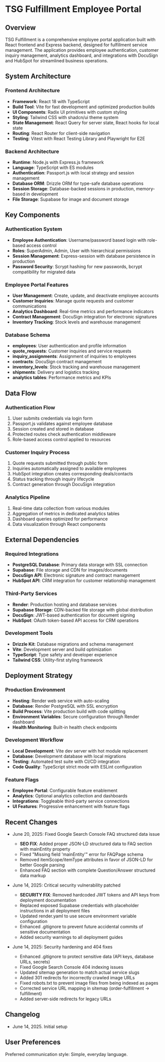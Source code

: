 # TSG Fulfillment Employee Portal

## Overview

TSG Fulfillment is a comprehensive employee portal application built with React frontend and Express backend, designed for fulfillment service management. The application provides employee authentication, customer inquiry management, analytics dashboard, and integrations with DocuSign and HubSpot for streamlined business operations.

## System Architecture

### Frontend Architecture
- **Framework**: React 18 with TypeScript
- **Build Tool**: Vite for fast development and optimized production builds
- **UI Components**: Radix UI primitives with custom styling
- **Styling**: Tailwind CSS with shadcn/ui theme system
- **State Management**: React Query for server state, React hooks for local state
- **Routing**: React Router for client-side navigation
- **Testing**: Vitest with React Testing Library and Playwright for E2E

### Backend Architecture
- **Runtime**: Node.js with Express.js framework
- **Language**: TypeScript with ES modules
- **Authentication**: Passport.js with local strategy and session management
- **Database ORM**: Drizzle ORM for type-safe database operations
- **Session Storage**: Database-backed sessions in production, memory-based in development
- **File Storage**: Supabase for image and document storage

## Key Components

### Authentication System
- **Employee Authentication**: Username/password based login with role-based access control
- **Roles**: SuperAdmin, Admin, User with hierarchical permissions
- **Session Management**: Express-session with database persistence in production
- **Password Security**: Scrypt hashing for new passwords, bcrypt compatibility for migrated data

### Employee Portal Features
- **User Management**: Create, update, and deactivate employee accounts
- **Customer Inquiries**: Manage quote requests and customer communications
- **Analytics Dashboard**: Real-time metrics and performance indicators
- **Contract Management**: DocuSign integration for electronic signatures
- **Inventory Tracking**: Stock levels and warehouse management

### Database Schema
- **employees**: User authentication and profile information
- **quote_requests**: Customer inquiries and service requests
- **inquiry_assignments**: Assignment of inquiries to employees
- **contracts**: DocuSign contract management
- **inventory_levels**: Stock tracking and warehouse management
- **shipments**: Delivery and logistics tracking
- **analytics tables**: Performance metrics and KPIs

## Data Flow

### Authentication Flow
1. User submits credentials via login form
2. Passport.js validates against employee database
3. Session created and stored in database
4. Protected routes check authentication middleware
5. Role-based access control applied to resources

### Customer Inquiry Process
1. Quote requests submitted through public form
2. Inquiries automatically assigned to available employees
3. HubSpot integration creates corresponding deals/contacts
4. Status tracking through inquiry lifecycle
5. Contract generation through DocuSign integration

### Analytics Pipeline
1. Real-time data collection from various modules
2. Aggregation of metrics in dedicated analytics tables
3. Dashboard queries optimized for performance
4. Data visualization through React components

## External Dependencies

### Required Integrations
- **PostgreSQL Database**: Primary data storage with SSL connection
- **Supabase**: File storage and CDN for images/documents
- **DocuSign API**: Electronic signature and contract management
- **HubSpot API**: CRM integration for customer relationship management

### Third-Party Services
- **Render**: Production hosting and database services
- **Supabase Storage**: CDN-backed file storage with global distribution
- **DocuSign**: JWT-based authentication for document signing
- **HubSpot**: OAuth token-based API access for CRM operations

### Development Tools
- **Drizzle Kit**: Database migrations and schema management
- **Vite**: Development server and build optimization
- **TypeScript**: Type safety and developer experience
- **Tailwind CSS**: Utility-first styling framework

## Deployment Strategy

### Production Environment
- **Hosting**: Render web service with auto-scaling
- **Database**: Render PostgreSQL with SSL encryption
- **Build Process**: Vite production build with code splitting
- **Environment Variables**: Secure configuration through Render dashboard
- **Health Monitoring**: Built-in health check endpoints

### Development Workflow
- **Local Development**: Vite dev server with hot module replacement
- **Database**: Development database with local migrations
- **Testing**: Automated test suite with CI/CD integration
- **Code Quality**: TypeScript strict mode with ESLint configuration

### Feature Flags
- **Employee Portal**: Configurable feature enablement
- **Analytics**: Optional analytics collection and dashboards
- **Integrations**: Toggleable third-party service connections
- **UI Features**: Progressive enhancement with feature flags

## Recent Changes

- June 20, 2025: Fixed Google Search Console FAQ structured data issue
  - **SEO FIX**: Added proper JSON-LD structured data to FAQ section with mainEntity property
  - Fixed "Missing field 'mainEntity'" error for FAQPage schema
  - Removed itemScope/itemType attributes in favor of JSON-LD for better Google parsing
  - Enhanced FAQ section with complete Question/Answer structured data markup

- June 14, 2025: Critical security vulnerability patched
  - **SECURITY FIX**: Removed hardcoded JWT tokens and API keys from deployment documentation
  - Replaced exposed Supabase credentials with placeholder instructions in all deployment files
  - Updated render.yaml to use secure environment variable configuration
  - Enhanced .gitignore to prevent future accidental commits of sensitive documentation
  - Added security warnings to all deployment guides

- June 14, 2025: Security hardening and 404 fixes
  - Enhanced .gitignore to protect sensitive data (API keys, database URLs, secrets)
  - Fixed Google Search Console 404 indexing issues
  - Updated sitemap generation to match actual service slugs
  - Added 301 redirects for incorrectly crawled image URLs
  - Fixed robots.txt to prevent image files from being indexed as pages
  - Corrected service URL mapping in sitemap (order-fulfillment → fulfillment)
  - Added server-side redirects for legacy URLs

## Changelog

- June 14, 2025. Initial setup

## User Preferences

Preferred communication style: Simple, everyday language.